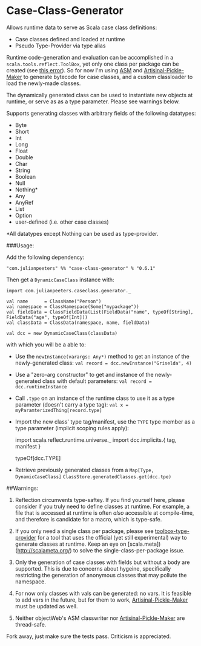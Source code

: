 Case-Class-Generator
=====================

Allows runtime data to serve as Scala case class definitions:
* Case classes defined and loaded at runtime
* Pseudo Type-Provider via type alias

Runtime code-generation and evaluation can be accomplished in a `scala.tools.reflect.ToolBox`, yet only one class per package can be created (see [this error](https://github.com/julianpeeters/toolbox-salat-example/blob/two_classes_error/src/main/scala/Main.scala#L59)). So for now I'm using [ASM](http://asm.ow2.org/) and [Artisinal-Pickle-Maker](https://github.com/julianpeeters/artisanal-pickle-maker) to generate bytecode for case classes, and a custom classloader to load the newly-made classes.

The dynamically generated class can be used to instantiate new objects at runtime, or serve as as a type parameter. Please see warnings below.

Supports generating classes with arbitrary fields of the following datatypes: 

* Byte
* Short
* Int
* Long
* Float
* Double
* Char
* String
* Boolean
* Null
* Nothing*
* Any
* AnyRef
* List
* Option
* user-defined (i.e. other case classes)

*All datatypes except Nothing can be used as type-provider.


###Usage:

Add the following dependency: 
  

    "com.julianpeeters" %% "case-class-generator" % "0.6.1"

Then get a `DynamicCaseClass` instance with:


    import com.julianpeeters.caseclass.generator._

    val name      = ClassName("Person")
    val namespace = ClassNamespace(Some("mypackage"))
    val fieldData = ClassFieldData(List(FieldData("name", typeOf[String], FieldData("age", typeOf[Int]))
    val classData = ClassData(namespace, name, fieldData)
    
    val dcc = new DynamicCaseClass(classData)


with which you will be a able to:


* Use the `newInstance(varargs: Any*)` method to get an instance of the newly-generated class:
    `val record = dcc.newInstance("Griselda", 4)`


* Use a "zero-arg constructor" to get and instance of the newly-generated class with default parameters:
    `val record = dcc.runtimeInstance`


* Call `.type` on an instance of the runtime class to use it as a type parameter (doesn't carry a type tag):
    `val x = myParamterizedThing[record.type]`


* Import the new  class' type tag/manifest, use the `TYPE` type member as a type parameter (implicit scoping rules apply):



    import scala.reflect.runtime.universe._
    import dcc.implicits.{ tag, manifest }

    typeOf[dcc.TYPE]


* Retrieve previously generated classes from a `Map[Type, DynamicCaseClass]`
     `ClassStore.generatedClasses.get(dcc.tpe)`


##Warnings: 

1) Reflection circumvents type-saftey. If you find yourself here, please consider if you truly need to define classes at runtime. For example, a file that is accessed at runtime is often *also* accessible at compile-time, and therefore is candidate for a macro, which is type-safe.

2) If you only need a single class per package, please see [toolbox-type-provider](https://github.com/julianpeeters/toolbox-type-provider) for a tool that uses the official (yet still experimental) way to generate classes at runtime. Keep an eye on [scala.meta])(http://scalameta.org/) to solve the single-class-per-package issue.

3) Only the generation of case classes with fields but without a body are supported. This is due to concerns about hygeine, specifically restricting the generation of anonymous classes that may pollute the namespace. 

4) For now only classes with vals can be generated: no vars. It is feasible to add vars in the future, but for them to work, [Artisinal-Pickle-Maker](https://github.com/julianpeeters/artisanal-pickle-maker) must be updated as well.

5) Neither objectWeb's ASM classwriter nor [Artisinal-Pickle-Maker](https://github.com/julianpeeters/artisanal-pickle-maker) are thread-safe.


Fork away, just make sure the tests pass. Criticism is appreciated.


